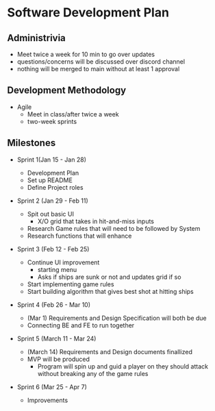 # Software Development Plan

## Administrivia
* Meet twice a week for 10 min to go over updates
* questions/concerns will be discussed over  discord channel
* nothing  will be merged to main without at least 1 approval

## Development Methodology
* Agile
  * Meet in class/after twice a week
  * two-week sprints

## Milestones
* Sprint 1(Jan 15 - Jan 28)
  * Development Plan
  * Set up README
  * Define Project roles

* Sprint 2 (Jan 29 - Feb 11)
  * Spit out basic UI
    * X/O grid that takes in hit-and-miss inputs
  * Research Game rules that will need to be followed by System
  * Research functions that will enhance

* Sprint 3 (Feb 12  - Feb 25)
  * Continue UI improvement
    * starting menu
    * Asks if ships are sunk or not and updates grid if so
  * Start implementing game rules
  * Start building algorithm that gives best shot at hitting ships

* Sprint 4 (Feb 26 - Mar 10)
  *  (Mar 1) Requirements and Design Specification will both be due
  * Connecting BE and FE to run together

* Sprint 5 (March 11 - Mar 24)
  * (March 14) Requirements and Design documents finallized
  * MVP will be produced
    * Program will spin up and guid a player on they should attack without breaking any of the game rules

* Sprint 6 (Mar 25 - Apr 7)
  * Improvements
